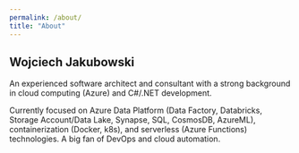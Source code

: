 ```yaml
---
permalink: /about/
title: "About"
---
```


## Wojciech Jakubowski

An experienced software architect and consultant with a strong background in cloud computing (Azure) and C#/.NET development. 

Currently focused on Azure Data Platform (Data Factory, Databricks, Storage Account/Data Lake, Synapse, SQL, CosmosDB, AzureML), containerization (Docker, k8s), and serverless (Azure Functions) technologies. A big fan of DevOps and cloud automation.